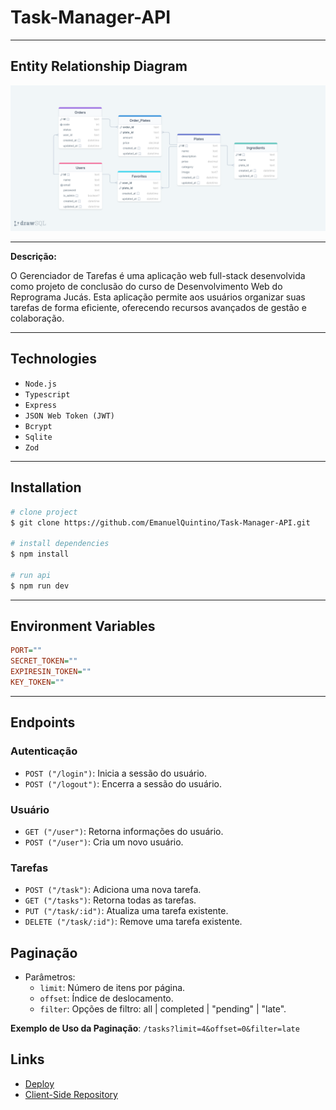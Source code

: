 # Task-Manager-API

---

## Entity Relationship Diagram

![ERD](./erd.png)

---

**Descrição:**

O Gerenciador de Tarefas é uma aplicação web full-stack desenvolvida como projeto de conclusão do curso de Desenvolvimento Web do Reprograma Jucás. Esta aplicação permite aos usuários organizar suas tarefas de forma eficiente, oferecendo recursos avançados de gestão e colaboração.

---

## Technologies

- `Node.js`
- `Typescript`
- `Express`
- `JSON Web Token (JWT)`
- `Bcrypt`
- `Sqlite`
- `Zod`

---

## Installation

```bash
# clone project
$ git clone https://github.com/EmanuelQuintino/Task-Manager-API.git

# install dependencies
$ npm install

# run api
$ npm run dev
```

---

## Environment Variables

```ini
PORT=""
SECRET_TOKEN=""
EXPIRESIN_TOKEN=""
KEY_TOKEN=""
```

---

## Endpoints

### Autenticação

- `POST ("/login")`: Inicia a sessão do usuário.
- `POST ("/logout")`: Encerra a sessão do usuário.

### Usuário

- `GET ("/user")`: Retorna informações do usuário.
- `POST ("/user")`: Cria um novo usuário.

### Tarefas

- `POST ("/task")`: Adiciona uma nova tarefa.
- `GET ("/tasks")`: Retorna todas as tarefas.
- `PUT ("/task/:id")`: Atualiza uma tarefa existente.
- `DELETE ("/task/:id")`: Remove uma tarefa existente.

## Paginação

- Parâmetros:
  - `limit`: Número de itens por página.
  - `offset`: Índice de deslocamento.
  - `filter`: Opções de filtro: all | completed | "pending" | "late".

**Exemplo de Uso da Paginação**: `/tasks?limit=4&offset=0&filter=late`

## Links

- [Deploy](https://task-manager-seven-indol.vercel.app/)
- [Client-Side Repository](https://github.com/EmanuelQuintino/Task-Manager)
